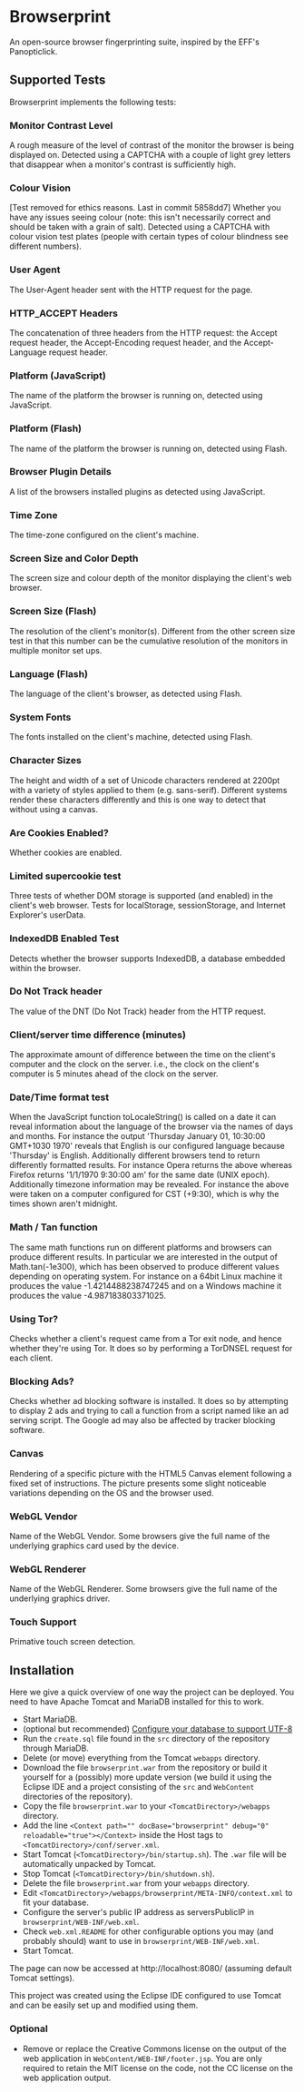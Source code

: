 # Browserprint
An open-source browser fingerprinting suite, inspired by the EFF's Panopticlick.

## Supported Tests
Browserprint implements the following tests:

### Monitor Contrast Level
A rough measure of the level of contrast of the monitor the browser is being displayed on.
Detected using a CAPTCHA with a couple of light grey letters that disappear when a monitor's contrast is sufficiently high.

### Colour Vision
[Test removed for ethics reasons. Last in commit 5858dd7]
Whether you have any issues seeing colour (note: this isn't necessarily correct and should be taken with a grain of salt).
Detected using a CAPTCHA with colour vision test plates (people with certain types of colour blindness see different numbers).

### User Agent
The User-Agent header sent with the HTTP request for the page.

### HTTP\_ACCEPT Headers
The concatenation of three headers from the HTTP request:
the Accept request header, the Accept-Encoding request header, and the Accept-Language request header.

### Platform (JavaScript)
The name of the platform the browser is running on, detected using JavaScript.

### Platform (Flash)
The name of the platform the browser is running on, detected using Flash.

### Browser Plugin Details
A list of the browsers installed plugins as detected using JavaScript.

### Time Zone
The time-zone configured on the client's machine.

### Screen Size and Color Depth
The screen size and colour depth of the monitor displaying the client's web browser.

### Screen Size (Flash)
The resolution of the client's monitor(s).
Different from the other screen size test in that this number can be the cumulative resolution of the monitors in multiple monitor set ups.

### Language (Flash)
The language of the client's browser, as detected using Flash.

### System Fonts
The fonts installed on the client's machine, detected using Flash.

### Character Sizes
The height and width of a set of Unicode characters rendered at 2200pt with a variety of styles applied to them (e.g. sans-serif).
Different systems render these characters differently and this is one way to detect that without using a canvas.

### Are Cookies Enabled?
Whether cookies are enabled.

### Limited supercookie test
Three tests of whether DOM storage is supported (and enabled) in the client's web browser.
Tests for localStorage, sessionStorage, and Internet Explorer's userData.

### IndexedDB Enabled Test
Detects whether the browser supports IndexedDB, a database embedded within the browser.

### Do Not Track header
The value of the DNT (Do Not Track) header from the HTTP request.

### Client/server time difference (minutes)
The approximate amount of difference between the time on the client's computer and the clock on the server.
i.e., the clock on the client's computer is 5 minutes ahead of the clock on the server.

### Date/Time format test
When the JavaScript function toLocaleString() is called on a date it can reveal information about the language of the browser via the names of days and months.
For instance the output 'Thursday January 01, 10:30:00 GMT+1030 1970' reveals that English is our configured language because 'Thursday' is English.
Additionally different browsers tend to return differently formatted results.
For instance Opera returns the above whereas Firefox returns '1/1/1970 9:30:00 am' for the same date (UNIX epoch).
Additionally timezone information may be revealed.
For instance the above were taken on a computer configured for CST (+9:30), which is why the times shown aren't midnight.

### Math / Tan function
The same math functions run on different platforms and browsers can produce different results.
In particular we are interested in the output of Math.tan(-1e300), which has been observed to produce different values depending on operating system.
For instance on a 64bit Linux machine it produces the value -1.4214488238747245 and on a Windows machine it produces the value -4.987183803371025.

### Using Tor?
Checks whether a client's request came from a Tor exit node, and hence whether they're using Tor.
It does so by performing a TorDNSEL request for each client.

### Blocking Ads?
Checks whether ad blocking software is installed.
It does so by attempting to display 2 ads and trying to call a function from a script named like an ad serving script.
The Google ad may also be affected by tracker blocking software.

### Canvas
Rendering of a specific picture with the HTML5 Canvas element following a fixed set of instructions.
The picture presents some slight noticeable variations depending on the OS and the browser used.

### WebGL Vendor
Name of the WebGL Vendor. Some browsers give the full name of the underlying graphics card used by the device.

### WebGL Renderer
Name of the WebGL Renderer. Some browsers give the full name of the underlying graphics driver.

### Touch Support
Primative touch screen detection.

## Installation
Here we give a quick overview of one way the project can be deployed.
You need to have Apache Tomcat and MariaDB installed for this to work.

  * Start MariaDB.
  * (optional but recommended) [Configure your database to support UTF-8](http://stackoverflow.com/a/3513812)
  * Run the `create.sql` file found in the `src` directory of the repository through MariaDB.
  * Delete (or move) everything from the Tomcat `webapps` directory.
  * Download the file `browserprint.war` from the repository or build it yourself for a (possibly) more update version (we build it using the Eclipse IDE and a project consisting of the `src` and `WebContent` directories of the repository).
  * Copy the file `browserprint.war` to your `<TomcatDirectory>/webapps` directory.
  * Add the line `<Context path="" docBase="browserprint" debug="0" reloadable="true"></Context>` inside the Host tags to `<TomcatDirectory>/conf/server.xml`.
  * Start Tomcat (`<TomcatDirectory>/bin/startup.sh`). The `.war` file will be automatically unpacked by Tomcat.
  * Stop Tomcat (`<TomcatDirectory>/bin/shutdown.sh`).
  * Delete the file `browserprint.war` from your `webapps` directory.
  * Edit `<TomcatDirectory>/webapps/browserprint/META-INFO/context.xml` to fit your database.
  * Configure the server's public IP address as serversPublicIP in `browserprint/WEB-INF/web.xml`.
  * Check `web.xml.README` for other configurable options you may (and probably should) want to use in `browserprint/WEB-INF/web.xml`.
  * Start Tomcat.

The page can now be accessed at http://localhost:8080/ (assuming default Tomcat settings).

This project was created using the Eclipse IDE configured to use Tomcat and can be easily set up and modified using them.

### Optional
* Remove or replace the Creative Commons license on the output of the web application in `WebContent/WEB-INF/footer.jsp`.
  You are only required to retain the MIT license on the code, not the CC license on the web application output.
